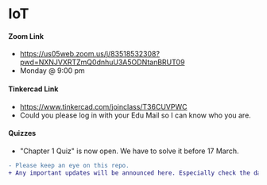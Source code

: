 # IoT

#### Zoom Link
- https://us05web.zoom.us/j/83518532308?pwd=NXNJVXRTZmQ0dnhuU3A5ODNtanBRUT09
- Monday @ 9:00 pm 

#### Tinkercad Link
- https://www.tinkercad.com/joinclass/T36CUVPWC
- Could you please log in with your Edu Mail so I can know who you are.

#### Quizzes
- "Chapter 1 Quiz" is now open. We have to solve it before 17 March.

```diff
- Please keep an eye on this repo.
+ Any important updates will be announced here. Especially check the day before the lecture.
```
